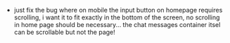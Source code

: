 * just fix the bug where on mobile the input button on homepage requires scrolling, i want it to fit exactly in the bottom of the screen, no scrolling in home page should be necessary... the chat messages container itsel can be scrollable but not the page! 